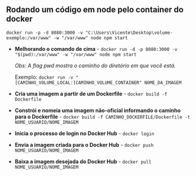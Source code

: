 ## Rodando um código em node pelo container do docker
`docker run -p -d 8080:3000 -v "C:\Users\Vicente\Desktop\volume-exemplo:/var/www" -w "/var/www" node npm start`
- **Melhorando o comando de cima** - `docker run -d -p 8080:3000 -v "$(pwd):/var/www" -w "/var/www" node npm start`
    
    *Obs: A flag pwd mostra o caminho do diretório em que você está.*
  
  Exemplo: `docker run -v "[CAMINHO_VOLUME_LOCAL:]CAMINHO_VOLUME_CONTAINER" NOME_DA_IMAGEM`

 - **Cria uma imagem a partir de um Dockerfile** - `docker build -f Dockerfile`

- **Constrói e nomeia uma imagem não-oficial informando o caminho para o Dockerfile** - `docker build -f CAMINHO_DOCKERFILE/Dockerfile -t NOME_USUARIO/NOME_IMAGEM`

- **Inicia o processo de login no Docker Hub** - `docker login`

- **Envia a imagem criada para o Docker Hub** - `docker push NOME_USUARIO/NOME_IMAGEM`

- **Baixa a imagem desejada do Docker Hub** - `docker pull NOME_USUARIO/NOME_IMAGEM`


